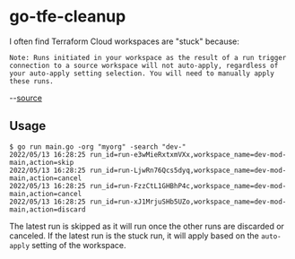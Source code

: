 # go-tfe-cleanup

I often find Terraform Cloud workspaces are "stuck" because:

```
Note: Runs initiated in your workspace as the result of a run trigger connection to a source workspace will not auto-apply, regardless of your auto-apply setting selection. You will need to manually apply these runs.
```
--[source](https://www.terraform.io/cloud-docs/workspaces/settings/run-triggers#creating-a-run-trigger)

## Usage

```
$ go run main.go -org "myorg" -search "dev-"
2022/05/13 16:28:25 run_id=run-e3wMieRxtxmVXx,workspace_name=dev-mod-main,action=skip
2022/05/13 16:28:25 run_id=run-LjwRn76Qcs5dyq,workspace_name=dev-mod-main,action=cancel
2022/05/13 16:28:25 run_id=run-FzzCtL1GHBhP4c,workspace_name=dev-mod-main,action=cancel
2022/05/13 16:28:25 run_id=run-xJ1MrjuSHb5UZo,workspace_name=dev-mod-main,action=discard
```

The latest run is skipped as it will run once the other runs are discarded or canceled. If the latest run is the stuck run, it will apply based on the `auto-apply` setting of the workspace.